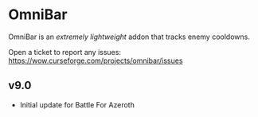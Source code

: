 # OmniBar

OmniBar is an _extremely lightweight_ addon that tracks enemy cooldowns.

Open a ticket to report any issues:
https://wow.curseforge.com/projects/omnibar/issues

## v9.0

* Initial update for Battle For Azeroth
